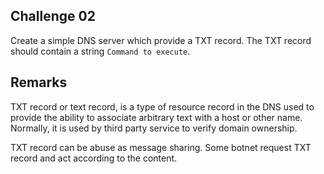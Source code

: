 ## Challenge 02

Create a simple DNS server which provide a TXT record. The TXT record should contain a string `Command to execute`.

## Remarks

TXT record or text record, is a type of resource record in the DNS used to provide the ability to associate arbitrary text with a host or other name. Normally, it is used by third party service to verify domain ownership.

TXT record can be abuse as message sharing. Some botnet request TXT record and act according to the content.